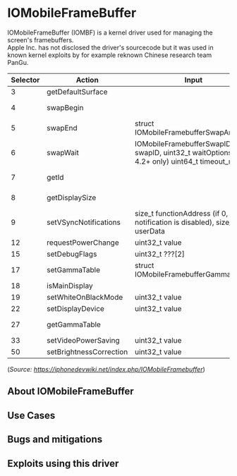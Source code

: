 # IOMobileFrameBuffer
IOMobileFrameBuffer (IOMBF) is a kernel driver used for managing the screen's framebuffers.  
Apple Inc. has not disclosed the driver's sourcecode but it was used in known kernel exploits by for example reknown Chinese research team PanGu.

| Selector 	| Action                  	| Input                                                                                            	| Output                                	|
|----------	|-------------------------	|--------------------------------------------------------------------------------------------------	|---------------------------------------	|
| 3        	| getDefaultSurface       	|                                                                                                  	| IOSurfaceID  surfaceID                	|
| 4        	| swapBegin               	|                                                                                                  	| IOMobileFramebufferSwapID swapID      	|
| 5        	| swapEnd                 	| struct IOMobileFramebufferSwapArg                                                                	|                                       	|
| 6        	| swapWait                	| IOMobileFramebufferSwapID  swapID, uint32_t waitOptions, (iOS 4.2+ only) uint64_t timeout_millis 	|                                       	|
| 7        	| getId                   	|                                                                                                  	| IOSwapNotificationID framebufferID    	|
| 8        	| getDisplaySize          	|                                                                                                  	| struct IOMobileFramebufferDisplaySize 	|
| 9        	| setVSyncNotifications   	| size_t functionAddress (if 0, notification is disabled), size_t userData                         	|                                       	|
| 12       	| requestPowerChange      	| uint32_t value                                                                                   	|                                       	|
| 15       	| setDebugFlags           	| uint32_t ???[2]                                                                                  	| uint32_t ???                          	|
| 17       	| setGammaTable           	| struct IOMobileFramebufferGammaTables                                                            	|                                       	|
| 18       	| isMainDisplay           	|                                                                                                  	| uint32_t result                       	|
| 19       	| setWhiteOnBlackMode     	| uint32_t value                                                                                   	|                                       	|
| 22       	| setDisplayDevice        	| uint32_t value                                                                                   	|                                       	|
| 27       	| getGammaTable           	|                                                                                                  	| struct IOMobileFramebufferGammaTables 	|
| 33       	| setVideoPowerSaving     	| uint32_t value                                                                                   	|                                       	|
| 50       	| setBrightnessCorrection 	| uint32_t value                                                                                   	|                                       	|

(*Source: https://iphonedevwiki.net/index.php/IOMobileFramebuffer*)

## About IOMobileFrameBuffer


## Use Cases

## Bugs and mitigations

## Exploits using this driver
